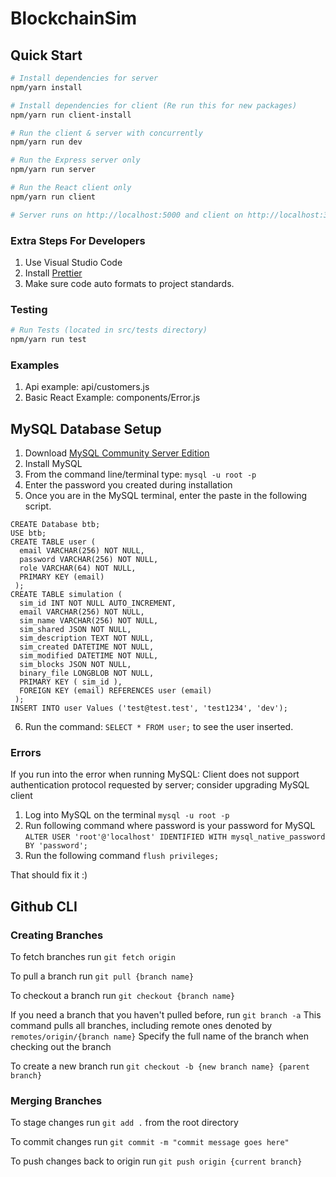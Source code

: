 <!-- @format -->

# BlockchainSim

## Quick Start

```bash
# Install dependencies for server
npm/yarn install

# Install dependencies for client (Re run this for new packages)
npm/yarn run client-install

# Run the client & server with concurrently
npm/yarn run dev

# Run the Express server only
npm/yarn run server

# Run the React client only
npm/yarn run client

# Server runs on http://localhost:5000 and client on http://localhost:3000
```

### Extra Steps For Developers 

1. Use Visual Studio Code
2. Install [Prettier](https://marketplace.visualstudio.com/items?itemName=esbenp.prettier-vscode)
3. Make sure code auto formats to project standards.

### Testing

```bash
# Run Tests (located in src/tests directory)
npm/yarn run test
```

### Examples

1. Api example: api/customers.js
2. Basic React Example: components/Error.js

## MySQL Database Setup

1. Download [MySQL Community Server Edition](https://dev.mysql.com/downloads/mysql/)
2. Install MySQL
3. From the command line/terminal type: ```mysql -u root -p```
4. Enter the password you created during installation
5. Once you are in the MySQL terminal, enter the paste in the following script.

```
CREATE Database btb;
USE btb;
CREATE TABLE user (
  email VARCHAR(256) NOT NULL,
  password VARCHAR(256) NOT NULL,
  role VARCHAR(64) NOT NULL,
  PRIMARY KEY (email)
 );
CREATE TABLE simulation (
  sim_id INT NOT NULL AUTO_INCREMENT,
  email VARCHAR(256) NOT NULL,
  sim_name VARCHAR(256) NOT NULL,
  sim_shared JSON NOT NULL,
  sim_description TEXT NOT NULL,
  sim_created DATETIME NOT NULL,
  sim_modified DATETIME NOT NULL,
  sim_blocks JSON NOT NULL,
  binary_file LONGBLOB NOT NULL,
  PRIMARY KEY ( sim_id ),
  FOREIGN KEY (email) REFERENCES user (email)
 );
INSERT INTO user Values ('test@test.test', 'test1234', 'dev');
```
6. Run the command: ```SELECT * FROM user;``` to see the user inserted.

### Errors
If you run into the error when running MySQL: Client does not support authentication protocol requested by server; consider upgrading MySQL client
1. Log into MySQL on the terminal ```mysql -u root -p```
2. Run following command where password is your password for MySQL ```ALTER USER 'root'@'localhost' IDENTIFIED WITH mysql_native_password BY 'password';```
3. Run the following command ```flush privileges;```

That should fix it :)

## Github CLI

### Creating Branches
To fetch branches run ```git fetch origin```

To pull a branch run ```git pull {branch name}```

To checkout a branch run ```git checkout {branch name}```

If you need a branch that you haven't pulled before, run ```git branch -a``` This command pulls all branches, including remote ones denoted by ```remotes/origin/{branch name}``` Specify the full name of the branch when checking out the branch

To create a new branch run ```git checkout -b {new branch name} {parent branch}```

### Merging Branches
To stage changes run ```git add .``` from the root directory

To commit changes run ```git commit -m "commit message goes here"```

To push changes back to origin run ```git push origin {current branch}```


